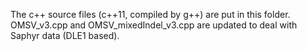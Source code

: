 The c++ source files (c++11, compiled by g++) are put in this folder.  
OMSV\_v3.cpp and OMSV\_mixedIndel\_v3.cpp are updated to deal with Saphyr data (DLE1 based). 
